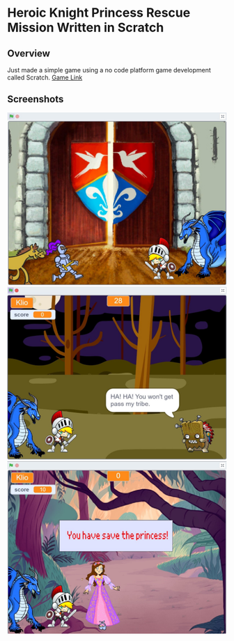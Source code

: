# Heroic Knight Princess Rescue Mission Written in Scratch

## Overview
Just made a simple game using a no code platform game development called Scratch.
[Game Link](https://scratch.mit.edu/projects/736540812)

## Screenshots

![Alternate Text](/Heroic_Knight_Princess_Rescue_Mission/1.jpg)
![Alternate Text](/Heroic_Knight_Princess_Rescue_Mission/2.jpg)
![Alternate Text](/Heroic_Knight_Princess_Rescue_Mission/3.jpg)
